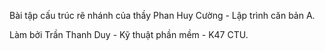 Bài tập cấu trúc rẽ nhánh của thầy Phan Huy Cường - Lập trình căn bản A.

Làm bởi Trần Thanh Duy - Kỹ thuật phần mềm - K47 CTU.
